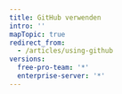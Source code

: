 ```yaml
---
title: GitHub verwenden
intro: ''
mapTopic: true
redirect_from:
  - /articles/using-github
versions:
  free-pro-team: '*'
  enterprise-server: '*'
---
```


